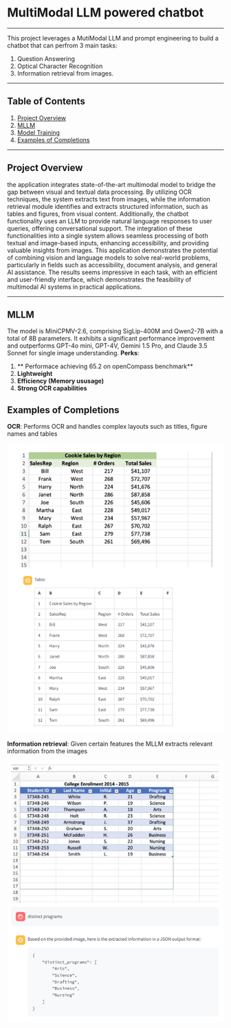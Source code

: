 # MultiModal LLM powered chatbot

---

This project leverages a MutiModal LLM and prompt engineering to build a chatbot that can perfrom 3 main tasks:
1. Question Answering
2. Optical Character Recognition
3. Information retrieval from images.

 ---

## Table of Contents
1. [Project Overview](#project-overview)
2. [MLLM](#MLLM)
3. [Model Training](#model-training)
4. [Examples of Completions](#Examples-of-Completions )

---

## Project Overview

the application integrates state-of-the-art multimodal model to bridge the gap between visual and
textual data processing. By utilizing OCR techniques, the system extracts text from images, while the
information retrieval module identifies and extracts structured information, such as tables and figures,
from visual content. Additionally, the chatbot functionality uses an LLM to provide natural language
responses to user queries, offering conversational support. The integration of these functionalities into a
single system allows seamless processing of both textual and image-based inputs, enhancing accessibility,
and providing valuable insights from images. This application demonstrates the potential
of combining vision and language models to solve real-world problems, particularly in fields such as
accessibility, document analysis, and general AI assistance. The results seems impressive in each task,
with an efficient and user-friendly interface, which demonstrates the feasibility of multimodal AI systems
in practical applications.

---

## MLLM
 The model is MiniCPMV-2.6, comprising SigLip-400M and Qwen2-7B with a total of 8B parameters. It exhibits a significant performance
 improvement and outperforms GPT-4o mini, GPT-4V, Gemini 1.5 Pro, and Claude 3.5 Sonnet for single image understanding.
 **Perks**:
 1. ** Performace achieving 65.2 on openCompass benchmark**
 2. **Lightweight**
 3. **Efficiency (Memory ususage)**
 4. **Strong OCR capabilities**

## Examples of Completions 

**OCR**: Performs OCR and handles complex layouts such as titles, figure names and tables

![images](https://github.com/00VALAK00/MultiModal-Chatbot/blob/master/images/OCR%20task/Screenshot%202024-12-17%20233750.png)

**Information retrieval**: Given certain features the MLLM extracts relevant information from the images

![images](https://github.com/00VALAK00/MultiModal-Chatbot/blob/master/images/Information%20Retrieval/ir%204.png)


